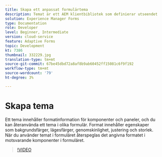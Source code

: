 ```yaml
---
title: Skapa ett anpassat formulärtema
description: Temat är ett AEM klientbibliotek som definierar utseendet och känslan i din adaptiva form.
solution: Experience Manager Forms
type: Documentation
role: Developer
level: Beginner, Intermediate
version: cloud-service
feature: Adaptive Forms
topic: Development
kt: 7386
thumbnail: 332229.jpg
translation-type: tm+mt
source-git-commit: 67be45dbd72a8af8b9ab60452ff15081c6f9f192
workflow-type: tm+mt
source-wordcount: '79'
ht-degree: 3%

---
```



# Skapa tema

Ett tema innehåller formatinformation för komponenter och paneler, och du kan återanvända ett tema i olika formulär. Format innehåller egenskaper som bakgrundsfärger, lägesfärger, genomskinlighet, justering och storlek. När du använder temat i formuläret återspeglas det angivna formatet i motsvarande komponenter i formuläret.

>[!VIDEO](https://video.tv.adobe.com/v/332229?quality=12&learn=on)

